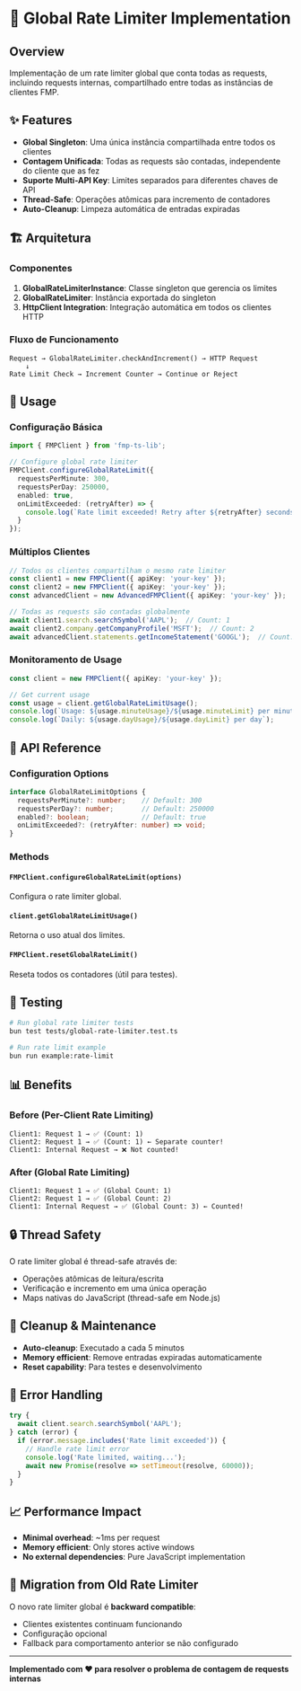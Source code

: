 # 🚦 Global Rate Limiter Implementation

## Overview

Implementação de um rate limiter global que conta todas as requests, incluindo requests internas, compartilhado entre todas as instâncias de clientes FMP.

## ✨ Features

- **Global Singleton**: Uma única instância compartilhada entre todos os clientes
- **Contagem Unificada**: Todas as requests são contadas, independente do cliente que as fez
- **Suporte Multi-API Key**: Limites separados para diferentes chaves de API
- **Thread-Safe**: Operações atômicas para incremento de contadores
- **Auto-Cleanup**: Limpeza automática de entradas expiradas

## 🏗️ Arquitetura

### Componentes

1. **GlobalRateLimiterInstance**: Classe singleton que gerencia os limites
2. **GlobalRateLimiter**: Instância exportada do singleton
3. **HttpClient Integration**: Integração automática em todos os clientes HTTP

### Fluxo de Funcionamento

```
Request → GlobalRateLimiter.checkAndIncrement() → HTTP Request
    ↓
Rate Limit Check → Increment Counter → Continue or Reject
```

## 🚀 Usage

### Configuração Básica

```typescript
import { FMPClient } from 'fmp-ts-lib';

// Configure global rate limiter
FMPClient.configureGlobalRateLimit({
  requestsPerMinute: 300,
  requestsPerDay: 250000,
  enabled: true,
  onLimitExceeded: (retryAfter) => {
    console.log(`Rate limit exceeded! Retry after ${retryAfter} seconds`);
  }
});
```

### Múltiplos Clientes

```typescript
// Todos os clientes compartilham o mesmo rate limiter
const client1 = new FMPClient({ apiKey: 'your-key' });
const client2 = new FMPClient({ apiKey: 'your-key' });
const advancedClient = new AdvancedFMPClient({ apiKey: 'your-key' });

// Todas as requests são contadas globalmente
await client1.search.searchSymbol('AAPL');  // Count: 1
await client2.company.getCompanyProfile('MSFT');  // Count: 2
await advancedClient.statements.getIncomeStatement('GOOGL');  // Count: 3
```

### Monitoramento de Usage

```typescript
const client = new FMPClient({ apiKey: 'your-key' });

// Get current usage
const usage = client.getGlobalRateLimitUsage();
console.log(`Usage: ${usage.minuteUsage}/${usage.minuteLimit} per minute`);
console.log(`Daily: ${usage.dayUsage}/${usage.dayLimit} per day`);
```

## 🔧 API Reference

### Configuration Options

```typescript
interface GlobalRateLimitOptions {
  requestsPerMinute?: number;    // Default: 300
  requestsPerDay?: number;       // Default: 250000
  enabled?: boolean;             // Default: true
  onLimitExceeded?: (retryAfter: number) => void;
}
```

### Methods

#### `FMPClient.configureGlobalRateLimit(options)`
Configura o rate limiter global.

#### `client.getGlobalRateLimitUsage()`
Retorna o uso atual dos limites.

#### `FMPClient.resetGlobalRateLimit()`
Reseta todos os contadores (útil para testes).

## 🧪 Testing

```bash
# Run global rate limiter tests
bun test tests/global-rate-limiter.test.ts

# Run rate limit example
bun run example:rate-limit
```

## 📊 Benefits

### Before (Per-Client Rate Limiting)
```
Client1: Request 1 → ✅ (Count: 1)
Client2: Request 1 → ✅ (Count: 1) ← Separate counter!
Client1: Internal Request → ❌ Not counted!
```

### After (Global Rate Limiting)
```
Client1: Request 1 → ✅ (Global Count: 1)
Client2: Request 1 → ✅ (Global Count: 2)
Client1: Internal Request → ✅ (Global Count: 3) ← Counted!
```

## 🔒 Thread Safety

O rate limiter global é thread-safe através de:
- Operações atômicas de leitura/escrita
- Verificação e incremento em uma única operação
- Maps nativas do JavaScript (thread-safe em Node.js)

## 🧹 Cleanup & Maintenance

- **Auto-cleanup**: Executado a cada 5 minutos
- **Memory efficient**: Remove entradas expiradas automaticamente
- **Reset capability**: Para testes e desenvolvimento

## 🚨 Error Handling

```typescript
try {
  await client.search.searchSymbol('AAPL');
} catch (error) {
  if (error.message.includes('Rate limit exceeded')) {
    // Handle rate limit error
    console.log('Rate limited, waiting...');
    await new Promise(resolve => setTimeout(resolve, 60000));
  }
}
```

## 📈 Performance Impact

- **Minimal overhead**: ~1ms per request
- **Memory efficient**: Only stores active windows
- **No external dependencies**: Pure JavaScript implementation

## 🔄 Migration from Old Rate Limiter

O novo rate limiter global é **backward compatible**:
- Clientes existentes continuam funcionando
- Configuração opcional
- Fallback para comportamento anterior se não configurado

---

**Implementado com ❤️ para resolver o problema de contagem de requests internas**
